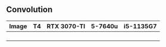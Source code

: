 ## Convolution 
| Image | T4   | RTX 3070-TI | 5-7640u | i5-1135G7 |
| ----- | ---- | ----------- | ------- | --------- |
|       |      |             |         |           |
|       |      |             |         |           |
|       |      |             |         |           |
|       |      |             |         |           |

